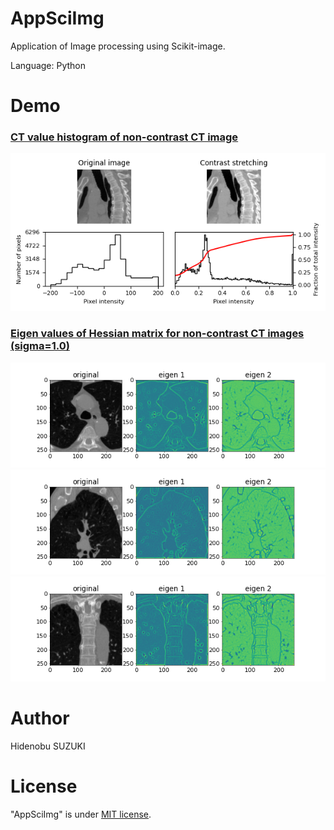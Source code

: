 # AppSciImg

Application of Image processing using Scikit-image.

Language: Python

# Demo
### [CT value histogram of non-contrast CT image](https://github.com/Nobu575/AppSciImg/blob/main/histogram2d.py)
<img src="https://github.com/Nobu575/AppSciImg/blob/main/img/sagittal_histogram2d.png">

### [Eigen values of Hessian matrix for non-contrast CT images (sigma=1.0)](https://github.com/Nobu575/AppSciImg/blob/main/hessian2d.py)
<img src="https://github.com/Nobu575/AppSciImg/blob/main/img/hessian2d_axial.png">
<img src="https://github.com/Nobu575/AppSciImg/blob/main/img/hessian2d.png">
<img src="https://github.com/Nobu575/AppSciImg/blob/main/img/hessian2d_coronal.png">

# Author
Hidenobu SUZUKI

# License
"AppSciImg" is under [MIT license](https://en.wikipedia.org/wiki/MIT_License).
